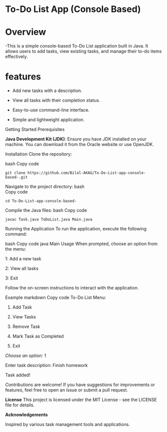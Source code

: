 
# To-Do List App (Console Based)

# **Overview**

-This is a simple console-based To-Do List application built in Java. It allows users to add tasks, view existing tasks, and manage their to-do items effectively.

# features
- Add new tasks with a description.

- View all tasks with their completion status.

- Easy-to-use command-line interface.

- Simple and lightweight application.

Getting Started
Prerequisites

__Java Development Kit (JDK)__: Ensure you have JDK installed on your machine. You can download it from the Oracle website or use OpenJDK.

Installation
Clone the repository:

bash
Copy code

```git clone https://github.com/Bilal-AKAG/To-Do-List-app-console-based-.git```

Navigate to the project directory:
bash  
Copy code

```cd To-Do-List-app-console-based-```

Compile the Java files:
bash
Copy code

```javac Task.java ToDoList.java Main.java```

Running the Application
To run the application, execute the following command:

bash
Copy code
java Main
Usage
When prompted, choose an option from the menu:

1: Add a new task

2: View all tasks

3: Exit 

Follow the on-screen instructions to interact with the application.

Example
markdown
Copy code
To-Do List Menu:
1. Add Task

2. View Tasks

3. Remove Task

4. Mark Task as Completed

5. Exit


_Choose an option:_ 1

Enter task description: Finish homework

Task added!


_Contributions_  are welcome! If you have suggestions for improvements or features, feel free to open an issue or submit a pull request.

__License__
This project is licensed under the MIT License - see the LICENSE file for details.

**Acknowledgements**

Inspired by various task management tools and applications.


